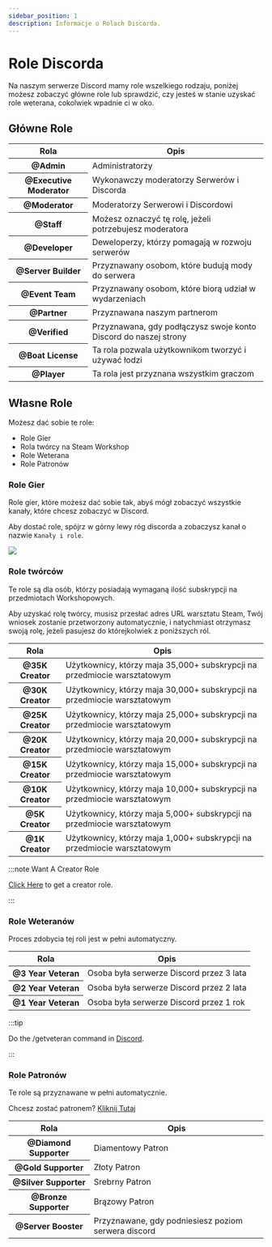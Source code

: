 ```yaml
---
sidebar_position: 1
description: Informacje o Rolach Discorda.
---
```


# Role Discorda

Na naszym serwerze Discord mamy role wszelkiego rodzaju, poniżej możesz zobaczyć główne role lub sprawdzić, czy jesteś w stanie uzyskać role weterana, cokolwiek wpadnie ci w oko.

## Główne Role

<table class="table nowrap table-dark table-sm">
<thead>
<tr>
<th scope="col">Rola</th>
<th scope="col">Opis</th>
</tr>
</thead>
<tbody>
<tr>
<th scope="row"><span style={{color: "#ff0000"}}>@Admin</span></th>
<td>Administratorzy</td>
</tr>
<tr>
<th scope="row"><span style={{color: "#fcf202"}}>@Executive Moderator</span></th>
<td>Wykonawczy moderatorzy Serwerów i Discorda</td>
</tr>
<tr>
<th scope="row"><span style={{color: "#4ee718"}}>@Moderator</span></th>
<td>Moderatorzy Serwerowi i Discordowi</td>
</tr>
<tr>
<th scope="row"><span style={{color: "#2bac3c"}}>@Staff</span></th>
<td>Możesz oznaczyć tę rolę, jeżeli potrzebujesz moderatora</td>
</tr>
<tr>
<th scope="row"><span style={{color: "#1e9b94"}}>@Developer</span></th>
<td>Deweloperzy, którzy pomagają w rozwoju serwerów</td>
</tr>
<tr>
<th scope="row"><span style={{color: "#1aac93"}}>@Server Builder</span></th>
<td>Przyznawany osobom, które budują mody do serwera</td>
</tr>
<tr>
<th scope="row"><span style={{color: "#c5a138"}}>@Event Team</span></th>
<td>Przyznawany osobom, które biorą udział w wydarzeniach</td>
</tr>
<tr>
<th scope="row"><span style={{color: "#ff8e01"}}>@Partner</span></th>
<td>Przyznawana naszym partnerom</td>
</tr>

<tr>
<th scope="row"><span style={{color: "#7289da"}}>@Verified</span></th>
<td>Przyznawana, gdy podłączysz swoje konto Discord do naszej strony</td>
</tr>
<tr>
<th scope="row"><span style={{color: "#7ac2e9"}}>@Boat License</span></th>
<td>Ta rola pozwala użytkownikom tworzyć i używać łodzi</td>
</tr>
<tr>
<th scope="row"><span style={{color: "#99aab5"}}>@Player</span></th>
<td>Ta rola jest przyznana wszystkim graczom</td>
</tr>
</tbody>
</table>

## Własne Role

Możesz dać sobie te role:

- Role Gier
- Rola twórcy na Steam Workshop
- Role Weterana
- Role Patronów

### Role Gier

Role gier, które możesz dać sobie tak, abyś mógł zobaczyć wszystkie kanały, które chcesz zobaczyć w Discord.

Aby dostać role, spójrz w górny lewy róg discorda a zobaczysz kanał o nazwie `Kanały i role`.

<img src="/img/discord/discordgameroles.png" />


### Role twórców

Te role są dla osób, którzy posiadają wymaganą ilość subskrypcji na przedmiotach Workshopowych.

Aby uzyskać rolę twórcy, musisz przesłać adres URL warsztatu Steam, Twój wniosek zostanie przetworzony automatycznie, i natychmiast otrzymasz swoją rolę, jeżeli pasujesz do którejkolwiek z poniższych ról.

<table class="table nowrap table-dark table-sm">
<thead>
<tr>
<th scope="col">Rola</th>
<th scope="col">Opis</th>
</tr>
</thead>
<tbody>
<tr>
<th scope="row"><span style={{color: "#da5353"}}>@35K Creator</span></th>
<td>Użytkownicy, którzy maja 35,000+ subskrypcji na przedmiocie warsztatowym</td>
</tr>
<tr>
<th scope="row"><span style={{color: "#da5353"}}>@30K Creator</span></th>
<td>Użytkownicy, którzy maja 30,000+ subskrypcji na przedmiocie warsztatowym</td>
</tr>
<tr>
<th scope="row"><span style={{color: "#da5353"}}>@25K Creator</span></th>
<td>Użytkownicy, którzy maja 25,000+ subskrypcji na przedmiocie warsztatowym</td>
</tr>
<tr>
<th scope="row"><span style={{color: "#da5353"}}>@20K Creator</span></th>
<td>Użytkownicy, którzy maja 20,000+ subskrypcji na przedmiocie warsztatowym</td>
</tr>
<tr>
<th scope="row"><span style={{color: "#f35f5f"}}>@15K Creator</span></th>
<td>Użytkownicy, którzy maja 15,000+ subskrypcji na przedmiocie warsztatowym</td>
</tr>
<tr>
<th scope="row"><span style={{color: "#f57575"}}>@10K Creator</span></th>
<td>Użytkownicy, którzy maja 10,000+ subskrypcji na przedmiocie warsztatowym</td>
</tr>
<tr>
<th scope="row"><span style={{color: "#ff9696"}}>@5K Creator</span></th>
<td>Użytkownicy, którzy maja 5,000+ subskrypcji na przedmiocie warsztatowym</td>
</tr>
<tr>
<th scope="row"><span style={{color: "#d49797"}}>@1K Creator</span></th>
<td>Użytkownicy, którzy maja 1,000+ subskrypcji na przedmiocie warsztatowym</td>
</tr>
</tbody>
</table>

:::note Want A Creator Role

[Click Here](https://trickys.gg/applications/new) to get a creator role.

:::

### Role Weteranów

Proces zdobycia tej roli jest w pełni automatyczny.

<table class="table nowrap table-dark table-sm">
<thead>
<tr>
<th scope="col">Rola</th>
<th scope="col">Opis</th>
</tr>
</thead>
<tbody>
<tr>
<th scope="row"><span style={{color: "#c27c0e"}}>@3 Year Veteran</span></th>
<td>Osoba była serwerze Discord przez 3 lata</td>
</tr>
<tr>
<th scope="row"><span style={{color: "#c27c0e"}}>@2 Year Veteran</span></th>
<td>Osoba była serwerze Discord przez 2 lata</td>
</tr>
<tr>
<th scope="row"><span style={{color: "#c27c0e"}}>@1 Year Veteran</span></th>
<td>Osoba była serwerze Discord przez 1 rok</td>
</tr>
</tbody>
</table>

:::tip

Do the <a class="code-text">/getveteran</a> command in [Discord](discord://discord.com/channels/710922135580835950/723322585563267073).

:::


### Role Patronów

Te role są przyznawane w pełni automatycznie.

Chcesz zostać patronem? [Kliknij Tutaj](/docs/supporters)

<table class="table nowrap table-dark table-sm">
<thead>
<tr>
<th scope="col">Rola</th>
<th scope="col">Opis</th>
</tr>
</thead>
<tbody>
<tr>
<th scope="row"><span style={{color: "#05d6ff"}}>@Diamond Supporter</span></th>
<td>Diamentowy Patron</td>
</tr>
<tr>
<th scope="row"><span style={{color: "#e9c716"}}>@Gold Supporter</span></th>
<td>Złoty Patron</td>
</tr>
<tr>
<th scope="row"><span style={{color: "#c0c0c0"}}>@Silver Supporter</span></th>
<td>Srebrny Patron</td>
</tr>
<tr>
<th scope="row"><span style={{color: "#cd7f32"}}>@Bronze Supporter</span></th>
<td>Brązowy Patron</td>
</tr>
<tr>
<th scope="row"><span style={{color: "#ff73fa"}}>@Server Booster</span></th>
<td>Przyznawane, gdy podniesiesz poziom serwera discord</td>
</tr>
</tbody>
</table>
